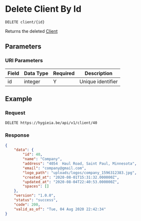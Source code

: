 # Delete Client By Id

    DELETE client/{id}
    
Returns the deleted [Client]

## Parameters
### URI Parameters
Field | Data Type | Required | Description
--- | --- | --- | ---
id | integer | Y | Unique identifier

## Example
### Request

    DELETE https://hygieia.be/api/v1/client/40

### Response
``` json
{
    "data": {
        "id": 40,
        "name": "Company",
        "address": "4054  Haul Road, Saint Paul, Minnesota",
        "email": "company@gmail.com",
        "logo_path": "uploads/logos/company_1596312383.jpg",
        "created_at": "2020-08-01T15:31:32.000000Z",
        "updated_at": "2020-08-04T22:40:53.000000Z",
        "spaces": []
    },
    "version": "1.0.0",
    "status": "success",
    "code": 200,
    "valid_as_of": "Tue, 04 Aug 2020 22:42:34"
}
```

[Client]: README.md
